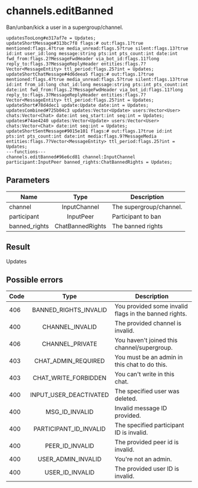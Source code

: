 # channels.editBanned
Ban/unban/kick a user in a supergroup/channel.

```
updatesTooLong#e317af7e = Updates;
updateShortMessage#313bc7f8 flags:# out:flags.1?true mentioned:flags.4?true media_unread:flags.5?true silent:flags.13?true id:int user_id:long message:string pts:int pts_count:int date:int fwd_from:flags.2?MessageFwdHeader via_bot_id:flags.11?long reply_to:flags.3?MessageReplyHeader entities:flags.7?Vector<MessageEntity> ttl_period:flags.25?int = Updates;
updateShortChatMessage#4d6deea5 flags:# out:flags.1?true mentioned:flags.4?true media_unread:flags.5?true silent:flags.13?true id:int from_id:long chat_id:long message:string pts:int pts_count:int date:int fwd_from:flags.2?MessageFwdHeader via_bot_id:flags.11?long reply_to:flags.3?MessageReplyHeader entities:flags.7?Vector<MessageEntity> ttl_period:flags.25?int = Updates;
updateShort#78d4dec1 update:Update date:int = Updates;
updatesCombined#725b04c3 updates:Vector<Update> users:Vector<User> chats:Vector<Chat> date:int seq_start:int seq:int = Updates;
updates#74ae4240 updates:Vector<Update> users:Vector<User> chats:Vector<Chat> date:int seq:int = Updates;
updateShortSentMessage#9015e101 flags:# out:flags.1?true id:int pts:int pts_count:int date:int media:flags.9?MessageMedia entities:flags.7?Vector<MessageEntity> ttl_period:flags.25?int = Updates;
---functions---
channels.editBanned#96e6cd81 channel:InputChannel participant:InputPeer banned_rights:ChatBannedRights = Updates;
```

## Parameters
| Name | Type | Description |
| ---- | :----: | ----------- |
| channel | InputChannel | The supergroup/channel. |
| participant | InputPeer | Participant to ban |
| banned_rights | ChatBannedRights | The banned rights |


## Result
Updates

## Possible errors
| Code | Type | Description |
| ---- | :----: | ----------- |
| 406 | BANNED_RIGHTS_INVALID | You provided some invalid flags in the banned rights. |
| 400 | CHANNEL_INVALID | The provided channel is invalid. |
| 406 | CHANNEL_PRIVATE | You haven't joined this channel/supergroup. |
| 403 | CHAT_ADMIN_REQUIRED | You must be an admin in this chat to do this. |
| 403 | CHAT_WRITE_FORBIDDEN | You can't write in this chat. |
| 400 | INPUT_USER_DEACTIVATED | The specified user was deleted. |
| 400 | MSG_ID_INVALID | Invalid message ID provided. |
| 400 | PARTICIPANT_ID_INVALID | The specified participant ID is invalid. |
| 400 | PEER_ID_INVALID | The provided peer id is invalid. |
| 400 | USER_ADMIN_INVALID | You're not an admin. |
| 400 | USER_ID_INVALID | The provided user ID is invalid. |

